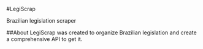 #LegiScrap

Brazilian legislation scraper

##About
LegiScrap was created to organize Brazilian legislation and create a comprehensive API to get it.
